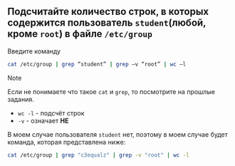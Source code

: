 ## Подсчитайте количество строк, в которых содержится пользователь `student`(любой, кроме `root`) в файле `/etc/group`

Введите команду 

```bash
cat /etc/group | grep “student” | grep –v “root” | wc –l
```

> [!NOTE]
> Если не понимаете что такое `cat` и `grep`, то посмотрите на прошлые задания. 
> - `wc -l` - подсчёт строк
> - `-v` - означает **НЕ**

В моем случае пользователя `student` нет, поэтому в моем случае будет команда, которая представлена ниже:

```bash
cat /etc/group | grep "c3equalz" | grep -v "root" | wc -l
```
